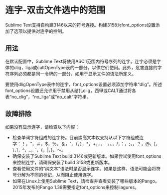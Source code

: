# 连字-双击文件选中的范围

Sublime Text支持自构建3146以来的符号连接。构建3158为font\_options设置添加了选项以提供对连字的控制。

## 用法

在默认配置中，Sublime Text将使用ASCII范围内符号序列的连字。连字必须是字体的clig，liga或caltOpenType表的一部分，以供它们使用。此外，危害连接的字符序列必须都是同一令牌的一部分，如用于显示文件的语法所定义。

要使用dligOpenType表中的连字，font\_options设置必须添加字符串“dlig”。所述font\_options设置还允许用于禁用从结扎clig，西甲或CALT通过将各表“no\_clig”，“no\_liga”或“no\_calt”字符串。

## 故障排除

如果没有显示连字，请检查以下内容：

*   检查单词字符组成的连字符。目前崇高文本仅支持从以下字符组成连字：！，“，＃，$，％，＆，'，（，），\*，+，，，\- ，。，/，：，;，，？，@，\[，\\，\]，^，\_，`，{，|，}，〜。
*   确保安装了Sublime Text build 3146或更新版本。如果尝试使用font\_options来控制连字，请确保安装了build 3158或更新版本。
*   查看使用文件的“纯文本”语法时是否显示连字。如果是这样，语法可能会将符号分解为不同的标记，从而阻止使用连字。
*   如果在Linux上使用Sublime Text，请检查并查看安装了哪些版本的Pango。2015年发布的Pango 1.38需要指定font\_options来控制liagures。